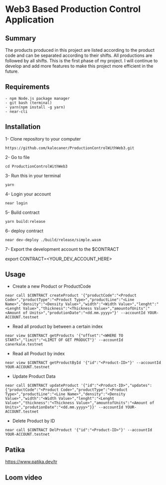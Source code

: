 # Web3 Based Production Control Application

## Summary
The products produced in this project are listed according to the product code and can be separated according to their shifts. All productions are followed by all shifts. This is the first phase of my project. I will continue to develop and add more features to make this project more efficient in the future.

## Requirements
```
- npm Node.js package manager
- git bash (terminal)
- yarn(npm install -g yarn)
- near-cli
```
## Installation
1- Clone repository to your computer
```
https://github.com/kalecaner/ProductionControlWithWeb3.git
```
2- Go to file
```
cd ProductionControlWithWeb3
```
3- Run this in your terminal
```
yarn
```
4- Login your account
```
near login
```
5- Build contract
```
yarn build:release
```
6- deploy contract
```
near dev-deploy ./build/release/simple.wasm
```
7- Export the development account to the $CONTRACT

export CONTRACT=<YOUR_DEV_ACCOUNT_HERE>
## Usage
* Create a new Product or ProductCode
```
near call $CONTRACT createProduct '{"productCode":"<Product Code>","productType":"<Product Type>","productLine":"<Line Name>","density":"<Density Value>","width":"<Width Value>","lenght":"<Lenght Value>","thickness":"<Thickness Value>","amountofUnits":"<Amount of Units>","produtionDate":"<dd.mm.yyyy>"}' --accountId YOUR-ACCOUNT.testnet
```
* Read all product by between a certain index
```
near view $CONTRACT getProducts '{"offset":"<WHERE TO START>","limit":"<LIMIT OF GET PRODUCT"}' --accountId canerkale.testnet
```
* Read all Product by index
```
near view $CONTRACT getProductById '{"id":"<Product-ID>"}' --accountId YOUR-ACCOUNT.testnet
```
* Update Product Data
```
near call $CONTRACT updateProduct '{"id":"<Product-ID>","updates":{"productCode":"<Product Code>","productType":"<Product Type>","productLine":"<Line Name>","density":"<Density Value>","width":"<Width Value>","lenght":"<Lenght Value>","thickness":"<Thickness Value>","amountofUnits":"<Amount of Units>","produtionDate":"<dd.mm.yyyy>"}}' --accountId YOUR-ACCOUNT.testnet
```
* Delete Product by ID
```
near call $CONTRACT DelProduct '{"id":"<Product-ID>"}' --accountId YOUR-ACCOUNT.testnet
```
## Patika
https://www.patika.dev/tr

## Loom video


